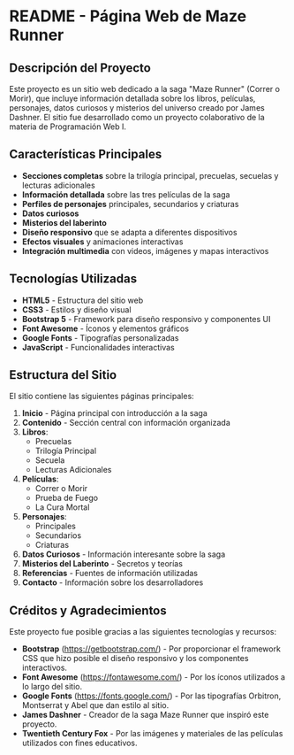 # README - Página Web de Maze Runner

## Descripción del Proyecto

Este proyecto es un sitio web dedicado a la saga "Maze Runner" (Correr o Morir), que incluye información detallada sobre los libros, películas, personajes, datos curiosos y misterios del universo creado por James Dashner. El sitio fue desarrollado como un proyecto colaborativo de la materia de Programación Web I.

## Características Principales

- **Secciones completas** sobre la trilogía principal, precuelas, secuelas y lecturas adicionales
- **Información detallada** sobre las tres películas de la saga
- **Perfiles de personajes** principales, secundarios y criaturas
- **Datos curiosos**
- **Misterios del laberinto**
- **Diseño responsivo** que se adapta a diferentes dispositivos
- **Efectos visuales** y animaciones interactivas
- **Integración multimedia** con videos, imágenes y mapas interactivos

## Tecnologías Utilizadas

- **HTML5** - Estructura del sitio web
- **CSS3** - Estilos y diseño visual
- **Bootstrap 5** - Framework para diseño responsivo y componentes UI
- **Font Awesome** - Íconos y elementos gráficos
- **Google Fonts** - Tipografías personalizadas
- **JavaScript** - Funcionalidades interactivas

## Estructura del Sitio

El sitio contiene las siguientes páginas principales:

1. **Inicio** - Página principal con introducción a la saga
2. **Contenido** - Sección central con información organizada
3. **Libros**:
   - Precuelas
   - Trilogía Principal
   - Secuela
   - Lecturas Adicionales
4. **Películas**:
   - Correr o Morir
   - Prueba de Fuego
   - La Cura Mortal
5. **Personajes**:
   - Principales
   - Secundarios
   - Criaturas
6. **Datos Curiosos** - Información interesante sobre la saga
7. **Misterios del Laberinto** - Secretos y teorías
8. **Referencias** - Fuentes de información utilizadas
9. **Contacto** - Información sobre los desarrolladores

## Créditos y Agradecimientos

Este proyecto fue posible gracias a las siguientes tecnologías y recursos:

- **Bootstrap** (https://getbootstrap.com/) - Por proporcionar el framework CSS que hizo posible el diseño responsivo y los componentes interactivos.
- **Font Awesome** (https://fontawesome.com/) - Por los íconos utilizados a lo largo del sitio.
- **Google Fonts** (https://fonts.google.com/) - Por las tipografías Orbitron, Montserrat y Abel que dan estilo al sitio.
- **James Dashner** - Creador de la saga Maze Runner que inspiró este proyecto.
- **Twentieth Century Fox** - Por las imágenes y materiales de las películas utilizados con fines educativos.
